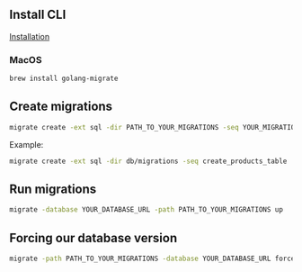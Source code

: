 ## Install CLI

[Installation](https://github.com/golang-migrate/migrate/tree/master/cmd/migrate#installation)

### MacOS
```bash
brew install golang-migrate
```

## Create migrations

```bash
migrate create -ext sql -dir PATH_TO_YOUR_MIGRATIONS -seq YOUR_MIGRATION_NAME
```

Example:
```bash
migrate create -ext sql -dir db/migrations -seq create_products_table
```

## Run migrations

```bash
migrate -database YOUR_DATABASE_URL -path PATH_TO_YOUR_MIGRATIONS up
```

## Forcing our database version

```bash
migrate -path PATH_TO_YOUR_MIGRATIONS -database YOUR_DATABASE_URL force VERSION
```
